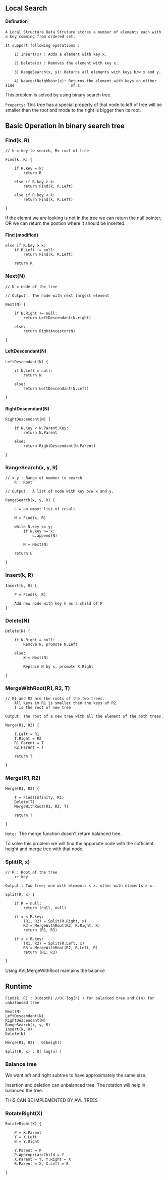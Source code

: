 ## Local Search

#### Defination

	A Local Structure Data Struture stores a number of elements each with a key comming from ordered set.

	It support following operations :

		1) Insert(x) : Adds a element with key x.

		2) Delete(x) : Removes the element with key x.

		3) RangeSearch(x, y): Returns all elements with keys b/w x and y.

		4) NearestNeighbour(z): Returns the element with keys on either side                         of z.

This problem is solved by using binary search tree.

`Property:` This tree has a special property of that node to left of tree will be smaller then the root and mode to the right is bigger then its root.

## Basic Operation in binary search tree

### Find(k, R)

	// k = key to search, R= root of tree

	Find(k, R) {

		if R.key = k:
			return R

		else if R.key > k:
			return Find(k, R.Left)

		else if R.key < k:
			return Find(k, R.Left)

	}

If the elemnt we are looking is not in the tree we can return the null pointer;
OR we can return the postion where it should be Inserted.

#### Find (modified)
	else if R.key > k:
		if R.Left != null:
			return Find(k, R.Left)

		return R


### Next(N)

	// N = node of the tree

	// Output : The node with next largest element

	Next(N) {

		if N.Right != null:
			return LeftDescendant(N.right)

		else:
			return RightAncestor(N)

	}

#### LeftDescendant(N)

	LeftDescendant(N) {

		if N.Left = null:
			return N

		else:
			return LeftDescendant(N.Left)

	}

#### RightDescendant(N)

	RightDescendant(N) {

		if N.Key < N.Parent.Key:
			return N.Parent

		else:
			return RightDescendant(N.Parent)

	}

### RangeSearch(x, y, R)
	// x-y : Range of number to search
		R : Root

	// Output : A list of node with key b/w x and y.

	RangeSearch(x, y, R) {

		L = an empyt list of result

		N = Find(x, R)

		while N.key <= y;
			if N.key >= x:
				L.append(N)

			N = Next(N)

		return L

	}


### Insert(k, R)

	Insert(k, R) {

		P = Find(k, R)

		Add new node with key k as a child of P
	}

### Delete(N)

	Delete(N) {

		if N.Right = null:
			Remove N, promote N.Left

		else:
			X = Next(N)

			Replace N by x, promote X.Right

	}

### MergeWithRoot(R1, R2, T)

	// R1 and R2 are the roots of the two trees.
		All keys in R1 is smaller then the keys of R2.
		T is the root of new tree

	Output: The root of a new tree with all the element of the both trees.

	Merge(R1, R2) {

		T.Left = R1
		T.Right = R2
		R1.Parent = T
		R2.Parent = T

		return T

	}

### Merge(R1, R2)

	Merge(R1, R2) {

		T = Find(Infinity, R1)
		Delete(T)
		MergeWithRoot(R1, R2, T)

		return T

	}

`Note: `The merge function dosen't return balanced tree.

To solve this problem we will find the apporiate node with the sufficient height and merge tree with that node.

### Split(R, x)

	// R : Root of the tree
		x: key

	Output : Two tree; one with elements < x. other with elements > x.

	Split(R, x) {

		if R = null:
			return (null, null)

		if x < R.key:
			(R1, R2) = Split(R.Right, x)
			R3 = MergeWithRoot(R2, R.Right, R)
			return (R1, R3)

		if x > R.key:
			(R1, R2) = Split(R.Left, x)
			R3 = MergeWithRoot(R2, R.Left, R)
			return (R1, R3)

	}

Using AVLMergeWithRoot mantains the balance


## Runtime

	Find(k, R) : O(depth) //O( log(n) ) for balanced tree and O(n) for unbalanced tree

	Next(N)
	LeftDescendant(N)
	RightDescendant(N)
	RangeSearch(x, y, R)
	Insert(k, R)
	Delete(N)

	Merge(R1, R2) : O(height)

	Split(R, x) : O( log(n) )

### Balance tree

We want left and right subtree to have approximately the same size.

Insertion and deletion can unbalanced tree.
The rotation will help in balanced the tree.

THIS CAN BE IMPLEMENTED BY AVL TREES

### RotateRight(X)

	RotateRight(X) {

		P = X.Parent
		Y = X.Left
		B = Y.Right

		Y.Parent = P
		P.AppropriateChild = Y
		X.Parent = Y, Y.Right = X
		B.Parent = X, X.Left = B

	}